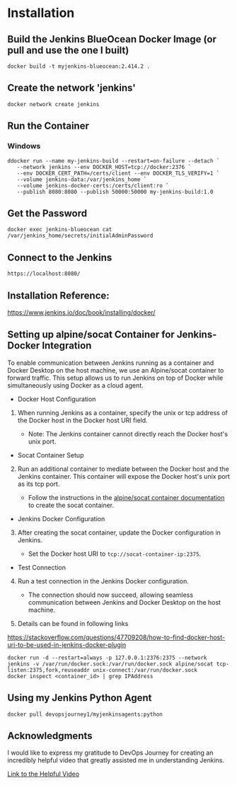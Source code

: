 # Installation
## Build the Jenkins BlueOcean Docker Image (or pull and use the one I built)
```
docker build -t myjenkins-blueocean:2.414.2 .
```

## Create the network 'jenkins'
```
docker network create jenkins
```

## Run the Container
### Windows
```
ddocker run --name my-jenkins-build --restart=on-failure --detach `
   --network jenkins --env DOCKER_HOST=tcp://docker:2376 `
   --env DOCKER_CERT_PATH=/certs/client --env DOCKER_TLS_VERIFY=1 `
   --volume jenkins-data:/var/jenkins_home `
   --volume jenkins-docker-certs:/certs/client:ro `
   --publish 8080:8080 --publish 50000:50000 my-jenkins-build:1.0 
```


## Get the Password
```
docker exec jenkins-blueocean cat /var/jenkins_home/secrets/initialAdminPassword
```

## Connect to the Jenkins
```
https://localhost:8080/
```

## Installation Reference:
https://www.jenkins.io/doc/book/installing/docker/

## Setting up alpine/socat Container for Jenkins-Docker Integration

To enable communication between Jenkins running as a container and Docker Desktop on the host machine, we use an Alpine/socat container to forward traffic. This setup allows us to run Jenkins on top of Docker while simultaneously using Docker as a cloud agent.

- Docker Host Configuration

1. When running Jenkins as a container, specify the unix or tcp address of the Docker host in the Docker host URI field.

   - Note: The Jenkins container cannot directly reach the Docker host's unix port.

- Socat Container Setup

2. Run an additional container to mediate between the Docker host and the Jenkins container. This container will expose the Docker host's unix port as its tcp port.

   - Follow the instructions in the [alpine/socat container documentation](https://hub.docker.com/r/alpine/socat/) to create the socat container.

- Jenkins Docker Configuration

3. After creating the socat container, update the Docker configuration in Jenkins.

   - Set the Docker host URI to `tcp://socat-container-ip:2375`.

- Test Connection

4. Run a test connection in the Jenkins Docker configuration.

   - The connection should now succeed, allowing seamless communication between Jenkins and Docker Desktop on the host machine.

5. Details can be found in following links 

https://stackoverflow.com/questions/47709208/how-to-find-docker-host-uri-to-be-used-in-jenkins-docker-plugin
```
docker run -d --restart=always -p 127.0.0.1:2376:2375 --network jenkins -v /var/run/docker.sock:/var/run/docker.sock alpine/socat tcp-listen:2375,fork,reuseaddr unix-connect:/var/run/docker.sock
docker inspect <container_id> | grep IPAddress
```

## Using my Jenkins Python Agent
```
docker pull devopsjourney1/myjenkinsagents:python
```
## Acknowledgments

I would like to express my gratitude to DevOps Journey for creating an incredibly helpful video that greatly assisted me in understanding Jenkins.

[Link to the Helpful Video](https://www.youtube.com/watch?v=6YZvp2GwT0A)